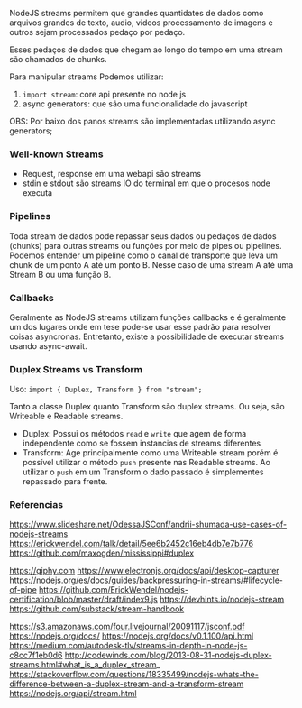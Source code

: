 NodeJS streams permitem que grandes quantidates de dados como arquivos grandes de texto, audio, videos processamento de imagens e outros sejam processados pedaço por pedaço.

Esses pedaços de dados que chegam ao longo do tempo em uma stream são chamados de chunks.

Para manipular streams Podemos utilizar:

1. `import stream`: core api presente no node js
2. async generators: que são uma funcionalidade do javascript

OBS: Por baixo dos panos streams são implementadas utilizando async generators;

### Well-known Streams

- Request, response em uma webapi são streams
- stdin e stdout são streams IO do terminal em que o procesos node executa

### Pipelines

Toda stream de dados pode repassar seus dados ou pedaços de dados (chunks) para outras streams ou funções por meio de pipes ou pipelines. Podemos entender um pipeline como o canal de transporte que leva um chunk de um ponto A até um ponto B. Nesse caso de uma stream A até uma Stream B ou uma função B.

### Callbacks

Geralmente as NodeJS streams utilizam funções callbacks e é geralmente um dos lugares onde em tese pode-se usar esse padrão para resolver coisas asyncronas. Entretanto, existe a possibilidade de executar streams usando async-await.

### Duplex Streams vs Transform

Uso:
`import { Duplex, Transform } from "stream";`

Tanto a classe Duplex quanto Transform são duplex streams. Ou seja, são Writeable e Readable streams.

- Duplex: Possui os métodos `read` e `write` que agem de forma independente como se fossem instancias de streams diferentes
- Transform: Age principalmente como uma Writeable stream porém é possível utilizar o método `push` presente nas Readable streams. Ao utilizar o `push` em um Transform o dado passado é simplementes repassado para frente.

### Referencias

https://www.slideshare.net/OdessaJSConf/andrii-shumada-use-cases-of-nodejs-streams
https://erickwendel.com/talk/detail/5ee6b2452c16eb4db7e7b776
https://github.com/maxogden/mississippi#duplex

https://giphy.com
https://www.electronjs.org/docs/api/desktop-capturer
https://nodejs.org/es/docs/guides/backpressuring-in-streams/#lifecycle-of-pipe
https://github.com/ErickWendel/nodejs-certification/blob/master/draft/index9.js
https://devhints.io/nodejs-stream
https://github.com/substack/stream-handbook

https://s3.amazonaws.com/four.livejournal/20091117/jsconf.pdf
https://nodejs.org/docs/
https://nodejs.org/docs/v0.1.100/api.html
https://medium.com/autodesk-tlv/streams-in-depth-in-node-js-c8cc7f1eb0d6
http://codewinds.com/blog/2013-08-31-nodejs-duplex-streams.html#what_is_a_duplex_stream_
https://stackoverflow.com/questions/18335499/nodejs-whats-the-difference-between-a-duplex-stream-and-a-transform-stream
https://nodejs.org/api/stream.html

